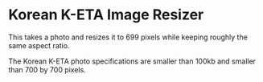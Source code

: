 # Korean K-ETA Image Resizer

This takes a photo and resizes it to 699 pixels while keeping roughly the same aspect ratio.

The Korean K-ETA photo specifications are smaller than 100kb and smaller than 700 by 700 pixels.